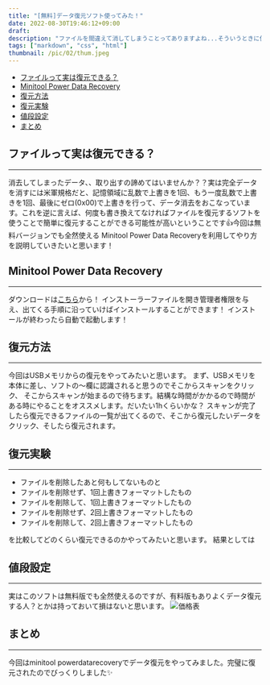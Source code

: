 ```yaml
---
title: "[無料]データ復元ソフト使ってみた！"
date: 2022-08-30T19:46:12+09:00
draft: 
description: "ファイルを間違えて消してしまうことってありますよね...そういうときに使える便利ソフトを紹介します。"
tags: ["markdown", "css", "html"]
thumbnail: /pic/02/thum.jpeg
---
```


* [ファイルって実は復元できる？](#sec1)
* [Minitool Power Data Recovery](#sec2)
* [復元方法](#sec3)
* [復元実験](#sec4)
* [値段設定](#sec5)
* [まとめ](#sec6)


<a id="sec1"></a>
<h2>ファイルって実は復元できる？</h2>

---

消去してしまったデータ、、取り出すの諦めてはいませんか？？実は完全データを消すには米軍規格だと、記憶領域に乱数で上書きを1回、もう一度乱数で上書きを1回、最後にゼロ(0x00)で上書きを行って、データ消去をおこなっています。これを逆に言えば、何度も書き換えてなければファイルを復元するソフトを使うことで簡単に復元することができる可能性が高いということです👍今回は無料バージョンでも全然使える Minitool Power Data Recoveryを利用してやり方を説明していきたいと思います！

<a id="sec2"></a>
<h2>Minitool Power Data Recovery</h2>

---

ダウンロードは[こちら](https://jp.minitool.com/data-recovery-software/free-for-windows.html)から！
インストーラーファイルを開き管理者権限を与え、出てくる手順に沿っていけばインストールすることができます！
インストールが終わったら自動で起動します！

<a id="sec3"></a>
<h2>復元方法</h2>

---

今回はUSBメモリからの復元をやってみたいと思います。
まず、USBメモリを本体に差し、ソフトの〜欄に認識されると思うのでそこからスキャンをクリック、
そこからスキャンが始まるので待ちます。結構な時間がかかるので時間がある時にやることをオススメします。だいたい1hくらいかな？
スキャンが完了したら復元できるファイルの一覧が出てくるので、そこから復元したいデータをクリック、そしたら復元されます。

<a id="sec4"></a>
<h2>復元実験</h2>

---

* ファイルを削除したあと何もしてないものと
* ファイルを削除せず、1回上書きフォーマットしたもの
* ファイルを削除して、1回上書きフォーマットしたもの
* ファイルを削除せず、2回上書きフォーマットしたもの
* ファイルを削除して、2回上書きフォーマットしたもの

を比較してどのくらい復元できるのかやってみたいと思います。
結果としては


<a id="sec5"></a>
<h2>値段設定</h2>

---

実はこのソフトは無料版でも全然使えるのですが、有料版もありよくデータ復元する人？とかは持っておいて損はないと思います。
<img src="/blog/pic/price.png" alt="価格表">

<a id="sec6"></a>
<h2>まとめ</h2>

---

今回はminitool powerdatarecoveryでデータ復元をやってみました。完璧に復元されたのでびっくりしました✨